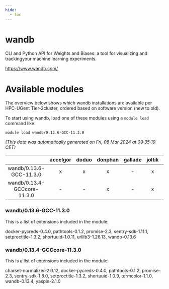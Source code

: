 ```yaml
---
hide:
  - toc
---
```


wandb
=====


CLI and Python API for Weights and Biases: a tool for visualizing and trackingyour machine learning experiments.

https://www.wandb.com/
# Available modules


The overview below shows which wandb installations are available per HPC-UGent Tier-2cluster, ordered based on software version (new to old).

To start using wandb, load one of these modules using a `module load` command like:

```shell
module load wandb/0.13.6-GCC-11.3.0
```

*(This data was automatically generated on Fri, 08 Mar 2024 at 09:35:19 CET)*  

| |accelgor|doduo|donphan|gallade|joltik|skitty|
| :---: | :---: | :---: | :---: | :---: | :---: | :---: |
|wandb/0.13.6-GCC-11.3.0|x|x|x|-|x|x|
|wandb/0.13.4-GCCcore-11.3.0|-|-|x|-|x|-|


### wandb/0.13.6-GCC-11.3.0

This is a list of extensions included in the module:

docker-pycreds-0.4.0, pathtools-0.1.2, promise-2.3, sentry-sdk-1.11.1, setproctitle-1.3.2, shortuuid-1.0.11, urllib3-1.26.13, wandb-0.13.6

### wandb/0.13.4-GCCcore-11.3.0

This is a list of extensions included in the module:

charset-normalizer-2.0.12, docker-pycreds-0.4.0, pathtools-0.1.2, promise-2.3, sentry-sdk-1.8.0, setproctitle-1.3.2, shortuuid-1.0.9, termcolor-1.1.0, wandb-0.13.4, yaspin-2.1.0